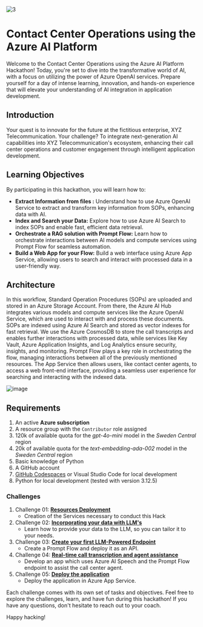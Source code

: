 ![3](https://github.com/user-attachments/assets/dad008f7-0112-45a9-baa0-a2461a67130b)

# Contact Center Operations using the Azure AI Platform
Welcome to the Contact Center Operations using the Azure AI Platform Hackathon! Today, you're set to dive into the transformative world of AI, with a focus on utilizing the power of Azure OpenAI services. Prepare yourself for a day of intense learning, innovation, and hands-on experience that will elevate your understanding of AI integration in application development.


## Introduction
Your quest is to innovate for the future at the fictitious enterprise, XYZ Telecommunication. Your challenge? To integrate next-generation AI capabilities into XYZ Telecommunication's ecosystem, enhancing their call center operations and customer engagement through intelligent application development.


## Learning Objectives

By participating in this hackathon, you will learn how to:
- **Extract Information from files :** Understand how to use Azure OpenAI Service to extract and transform key information from SOPs, enhancing data with AI.
- **Index and Search your Data:** Explore how to use Azure AI Search to index SOPs and enable fast, efficient data retrieval.
- **Orchestrate a RAG solution with Prompt Flow:** Learn how to orchestrate interactions between AI models and compute services using Prompt Flow for seamless automation.
- **Build a Web App for your Flow:** Build a web interface using Azure App Service, allowing users to search and interact with processed data in a user-friendly way.
  
## Architecture
In this workflow, Standard Operation Procedures (SOPs) are uploaded and stored in an Azure Storage Account. From there, the Azure AI Hub integrates various models and compute services like the Azure OpenAI Service, which are used to interact with and process these documents. SOPs are indexed using Azure AI Search and stored as vector indexes for fast retrieval. We use the Azure CosmosDB to store the call transcripts and enables further interactions with processed data, while services like Key Vault, Azure Application Insights, and Log Analytics ensure security, insights, and monitoring. Prompt Flow plays a key role in orchestrating the flow, managing interactions between all of the previously mentioned resources. The App Service then allows users, like contact center agents, to access a web front-end interface, providing a seamless user experience for searching and interacting with the indexed data.

![image](https://github.com/user-attachments/assets/63c65473-a090-4a2f-a264-ba0a64b6814f)


## Requirements
1. An active **Azure subscription** 
2. A resource group with the `Contributor` role assigned
3. 120k of available quota for the *gpt-4o-mini* model in the *Sweden Central* region
4. 20k of available quota for the *text-embedding-ada-002* model in the *Sweden Central* region 
5. Basic knowledge of Python
6. A GitHub account
7. [GitHub Codespaces](https://github.com/features/codespaces) or Visual Studio Code for local development
8. Python for local development (tested with version 3.12.5)


### Challenges
1. Challenge 01: **[Resources Deployment](Challenge1/README.md)**
   - Creation of the Services necessary to conduct this Hack
2. Challenge 02: **[Incorporating your data with LLM's](Challenge2/README.md)**
   - Learn how to provide your data to the LLM, so you can tailor it to your needs.
3. Challenge 03: **[Create your first LLM-Powered Endpoint](Challenge3/README.md)**
   - Create a Prompt Flow and deploy it as an API.
4. Challenge 04: **[Real-time call transcription and agent assistance](Challenge4/README.md)**
   - Develop an app which uses Azure AI Speech and the Prompt Flow endpoint to assist the call center agent.
5. Challenge 05: **[Deploy the application](Challenge5/README.md)**
   - Deploy the application in Azure App Service.
   
Each challenge comes with its own set of tasks and objectives. Feel free to explore the challenges, learn, and have fun during this hackathon! If you have any questions, don't hesitate to reach out to your coach.

Happy hacking! 
